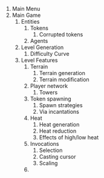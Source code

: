 
1. Main Menu
2. Main Game
	1. Entities
		1. Tokens
			1. Corrupted tokens
		2. Agents
	2. Level Generation
		1. Difficulty Curve
	3. Level Features
		1. Terrain
			1. Terrain generation
			2. Terrain modification
		2. Player network
			1. Towers
		3. Token spawning
			1. Spawn strategies
			2. Via incantations
		4. Heat
			1. Heat generation
			2. Heat reduction
			3. Effects of high/low heat
		4. Invocations
			1. Selection
			2. Casting cursor
			3. Scaling
		5. 
